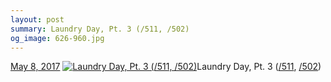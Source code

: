 ```yaml
---
layout: post
summary: Laundry Day, Pt. 3 (/511, /502)
og_image: 626-960.jpg
---
```


<p>
  <time><a href="/626">May 8, 2017</a></time>
  <a href="/626"><img src="{{ site.assets_url }}/626-480.jpg" srcset="{{ site.assets_url }}/626-240.jpg 240w, {{ site.assets_url }}/626-480.jpg 480w, {{ site.assets_url }}/626-720.jpg 720w, {{ site.assets_url }}/626-960.jpg 960w" sizes="(min-width: 700px) 50vw, calc(100vw - 2rem)" alt="Laundry Day, Pt. 3 (/511, /502)" /></a><span>Laundry Day, Pt. 3 (<a href="http://life.aaronjgreenberg.com/511">/511</a>, <a href="http://life.aaronjgreenberg.com/502">/502</a>)</span>
</p>
